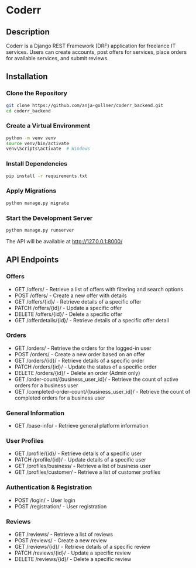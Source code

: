 # Coderr

## Description
Coderr is a Django REST Framework (DRF) application for freelance IT services. Users can create accounts, post offers for services, place orders for available services, and submit reviews.

## Installation

### Clone the Repository
```sh
git clone https://github.com/anja-gollner/coderr_backend.git
cd coderr_backend
```
### Create a Virtual Environment
```sh
python -m venv venv
source venv/bin/activate
venv\Scripts\activate  # Windows
```
### Install Dependencies
```sh
pip install -r requirements.txt
```
### Apply Migrations
```sh
python manage.py migrate
```
### Start the Development Server
```sh
python manage.py runserver
```
The API will be available at http://127.0.0.1:8000/

## API Endpoints

### Offers
* GET /offers/ - Retrieve a list of offers with filtering and search options
* POST /offers/ - Create a new offer with details
* GET /offers/{id}/ - Retrieve details of a specific offer
* PATCH /offers/{id}/ - Update a specific offer
* DELETE /offers/{id}/ - Delete a specific offer
* GET /offerdetails/{id}/ - Retrieve details of a specific offer detail

### Orders
* GET /orders/ - Retrieve the orders for the logged-in user
* POST /orders/ - Create a new order based on an offer
* GET /orders/{id}/ - Retrieve details of a specific order
* PATCH /orders/{id}/ - Update the status of a specific order
* DELETE /orders/{id}/ - Delete an order (Admin only)
* GET /order-count/{business_user_id}/ - Retrieve the count of active orders for a business user
* GET /completed-order-count/{business_user_id}/ - Retrieve the count of completed orders for a business user

### General Information
* GET /base-info/ - Retrieve general platform information

### User Profiles
* GET /profile/{id}/ - Retrieve details of a specific user
* PATCH /profile/{id}/ - Update details of a specific user
* GET /profiles/business/ - Retrieve a list of business user
* GET /profiles/customer/ - Retrieve a list of customer profiles

### Authentication & Registration
* POST /login/ - User login
* POST /registration/ - User registration

### Reviews 
* GET /reviews/ - Retrieve a list of reviews
* POST /reviews/ - Create a new review
* GET /reviews/{id}/ - Retrieve details of a specific review
* PATCH /reviews/{id}/ - Update a specific review
* DELETE /reviews/{id}/ - Delete a specific review







